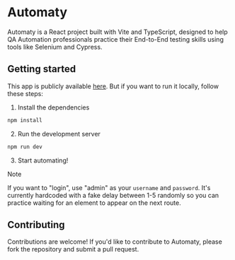 # Automaty

Automaty is a React project built with Vite and TypeScript, designed to help QA Automation professionals practice their End-to-End testing skills using tools like Selenium and Cypress.

## Getting started

This app is publicly available [here](https://automaty-gd3cb.ondigitalocean.app/). But if you want to run it locally, follow these steps:

1. Install the dependencies

```bash
npm install
```

2. Run the development server
   
```bash
npm run dev
```

3. Start automating!

> [!NOTE]
> If you want to "login", use "admin" as your `username` and `password`. It's currently hardcoded with a fake delay between 1-5 randomly so you can practice waiting for an element to appear on the next route.

## Contributing

Contributions are welcome! If you'd like to contribute to Automaty, please fork the repository and submit a pull request.

